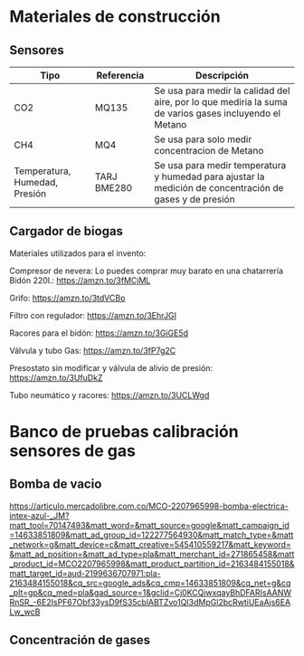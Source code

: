 # Materiales de construcción
## Sensores
| Tipo  | Referencia |Descripción|
| ------------- | ------------- |-----|
| CO2   | MQ135  | Se usa para medir la calidad del aire, por lo que mediria la suma de varios gases incluyendo el Metano|
| CH4   | MQ4  | Se usa para solo medir concentracion de Metano
| Temperatura, Humedad, Presión | TARJ BME280 | Se usa para medir temperatura y humedad para ajustar la medición de concentración de gases y de presión |

## Cargador de biogas
Materiales utilizados para el invento:

Compresor de nevera: Lo puedes comprar muy barato en una chatarrería
Bidón 220l.: https://amzn.to/3fMCjML

Grifo:  https://amzn.to/3tdVCBo

Filtro con regulador:  https://amzn.to/3EhrJGI

Racores para el bidón:  https://amzn.to/3GiGE5d

Válvula y tubo Gas:  https://amzn.to/3fP7g2C

Presostato sin modificar y válvula de alivio de presión:  https://amzn.to/3UfuDkZ

Tubo neumático y racores:  https://amzn.to/3UCLWgd


# Banco de pruebas calibración sensores de gas
## Bomba de vacio
https://articulo.mercadolibre.com.co/MCO-2207965998-bomba-electrica-intex-azul-_JM?matt_tool=70147493&matt_word=&matt_source=google&matt_campaign_id=14633851809&matt_ad_group_id=122277564930&matt_match_type=&matt_network=g&matt_device=c&matt_creative=545410559217&matt_keyword=&matt_ad_position=&matt_ad_type=pla&matt_merchant_id=271865458&matt_product_id=MCO2207965998&matt_product_partition_id=2163484155018&matt_target_id=aud-2199636707971:pla-2163484155018&cq_src=google_ads&cq_cmp=14633851809&cq_net=g&cq_plt=gp&cq_med=pla&gad_source=1&gclid=Cj0KCQjwxqayBhDFARIsAANWRnSR_-6E2IsPF67Obf33ysD9fS35cblABTZvo1QI3dMpGl2bcRwtiUEaAjs6EALw_wcB

## Concentración de gases